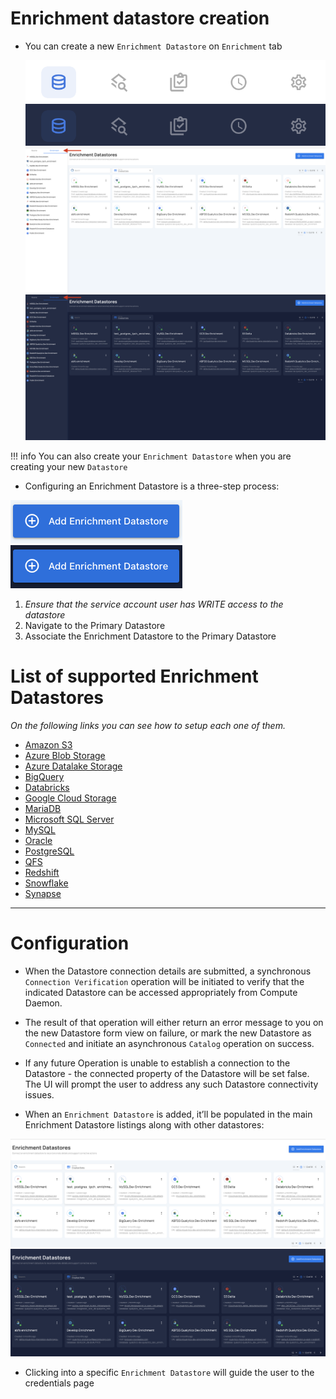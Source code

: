 
# Enrichment datastore creation

* You can create a new `Enrichment Datastore` on `Enrichment` tab

    ![Screenshot](../assets/enrichment/create-new-enrichment-light.png#only-light)![Screenshot](../assets/enrichment/create-new-enrichment-dark.png#only-dark)
    ![Screenshot](../assets/enrichment/enrichment-tab-light.png#only-light)![Screenshot](../assets/enrichment/enrichment-tab-dark.png#only-dark)
 
!!! info
    You can also create your `Enrichment Datastore` when you are creating your new `Datastore`

* Configuring an Enrichment Datastore is a three-step process:

![Screenshot](../assets/enrichment/add-enrichment-datastore-light.png#only-light)![Screenshot](../assets/enrichment/add-enrichment-datastore-dark.png#only-dark)

1. *Ensure that the service account user has WRITE access to the datastore*
2.  Navigate to the Primary Datastore
3.  Associate the Enrichment Datastore to the Primary Datastore
 

# List of supported Enrichment Datastores

*On the following links you can see how to setup each one of them.*

* [Amazon S3](/userguide/datastores/amazon-s3/#configuring-an-enrichment-datastore)
* [Azure Blob Storage](/userguide/datastores/azure-blob-storage/#configuring-an-enrichment-datastore)
* [Azure Datalake Storage](/userguide/datastores/azure-datalake-storage/#configuring-an-enrichment-datastore)
* [BigQuery](/userguide/datastores/bigquery/#configuring-an-enrichment-datastore)
* [Databricks](/userguide/datastores/databricks/#configuring-an-enrichment-datastore)
* [Google Cloud Storage](/userguide/datastores/google-cloud-storage/#configuring-an-enrichment-datastore)
* [MariaDB](/userguide/datastores/maria-db/#configuring-an-enrichment-datastore)
* [Microsoft SQL Server](/userguide/datastores/microsoft-sql-server/#configuring-an-enrichment-datastore)
* [MySQL](/userguide/datastores/mysql/#configuring-an-enrichment-datastore)
* [Oracle](/userguide/datastores/oracle/#configuring-an-enrichment-datastore)
* [PostgreSQL](/userguide/datastores/postgresql/#configuring-an-enrichment-datastore)
* [QFS](/userguide/datastores/qfs/#configuring-an-enrichment-datastore)
* [Redshift](/userguide/datastores/redshift/#configuring-an-enrichment-datastore)
* [Snowflake](/userguide/datastores/snowflake/#configuring-an-enrichment-datastore)
* [Synapse](/userguide/datastores/synapse/#configuring-an-enrichment-datastore)

---

# Configuration

* When the Datastore connection details are submitted, a synchronous `Connection Verification` operation will be initiated to verify that the indicated Datastore can be accessed appropriately from Compute Daemon. 

* The result of that operation will either return an error message to you on the new Datastore form view on failure, or mark the new Datastore as `Connected` and initiate an asynchronous `Catalog` operation on success.  

* If any future Operation is unable to establish a connection to the Datastore - the connected property of the Datastore will be set false. The UI will prompt the user to address any such Datastore connectivity issues.

* When an `Enrichment Datastore` is added, it’ll be populated in the main Enrichment Datastore listings along with other datastores:

 ![Screenshot](../assets/enrichment/main-page-light.png#only-light)
 ![Screenshot](../assets/enrichment/main-page-dark.png#only-dark)

* Clicking into a specific `Enrichment Datastore` will guide the user to the credentials page